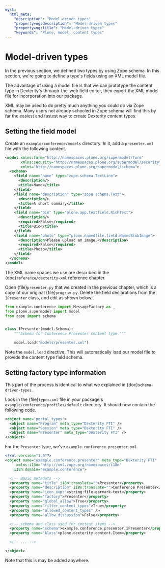 ```yaml
---
myst:
  html_meta:
    "description": "Model-driven types"
    "property=og:description": "Model-driven types"
    "property=og:title": "Model-driven types"
    "keywords": "Plone, model, content types"
---
```


# Model-driven types

In the previous section, we defined two types by using Zope schema.
In this section, we're going to define a type's fields using an XML model file.

The advantage of using a model file is that we can prototype the content type in Dexterity's through-the-web field editor, then export the XML model file for incorporation into our package.

XML may be used to do pretty much anything you could do via Zope schema.
Many users not already schooled in Zope schema will find this by far the easiest and fastest way to create Dexterity content types.


## Setting the field model

Create an `example/conference/models` directory.
In it, add a `presenter.xml` file with the following content.

```xml
<model xmlns:form="http://namespaces.plone.org/supermodel/form"
       xmlns:security="http://namespaces.plone.org/supermodel/security"
       xmlns="http://namespaces.plone.org/supermodel/schema">
  <schema>
    <field name="name" type="zope.schema.TextLine">
      <description/>
      <title>Name</title>
    </field>
    <field name="description" type="zope.schema.Text">
      <description/>
      <title>A short summary</title>
    </field>
    <field name="bio" type="plone.app.textfield.RichText">
      <description/>
      <required>False</required>
      <title>Bio</title>
    </field>
    <field name="photo" type="plone.namedfile.field.NamedBlobImage">
      <description>Please upload an image.</description>
      <required>False</required>
      <title>Photo</title>
    </field>
  </schema>
</model>
```

The XML name spaces we use are described in the {doc}`reference/dexterity-xml` reference chapter.

Open {file}`presenter.py` that we created in the previous chapter, which is a copy of our original {file}`program.py`.
Delete the field declarations from the `IPresenter` class, and edit as shown below:

```python
from example.conference import MessageFactory as _
from plone.supermodel import model
from zope import schema


class IPresenter(model.Schema):
    """Schema for Conference Presenter content type."""

    model.load("models/presenter.xml")
```

Note the `model.load` directive.
This will automatically load our model file to provide the content type field schema.


## Setting factory type information

This part of the process is identical to what we explained in {doc}`schema-driven-types`.

Look in the {file}`types.xml` file in your package's `example/conference/profiles/default` directory.
It should now contain the following code.

```xml
<object name="portal_types">
  <object name="Program" meta_type="Dexterity FTI" />
  <object name="Session" meta_type="Dexterity FTI" />
  <object name="Presenter" meta_type="Dexterity FTI" />
</object>
```

For the `Presenter` type, we've `example.conference.presenter.xml`.

```xml
<?xml version="1.0"?>
<object name="example.conference.presenter" meta_type="Dexterity FTI"
     xmlns:i18n="http://xml.zope.org/namespaces/i18n"
    i18n:domain="example.conference">

  <!-- Basic metadata -->
  <property name="title" i18n:translate="">Presenter</property>
  <property name="description" i18n:translate="">Conference Presenter</property>
  <property name="icon_expr">string:file-earmark-text</property>
  <property name="factory">Presenter</property>
  <property name="global_allow">True</property>
  <property name="filter_content_types">True</property>
  <property name="allowed_content_types" />
  <property name="allow_discussion">False</property>

  <!-- schema and class used for content items -->
  <property name="schema">example.conference.presenter.IPresenter</property>
  <property name="klass">plone.dexterity.content.Item</property>

  <!-- ... -->

</object>
```

Note that this is may be added anywhere.
